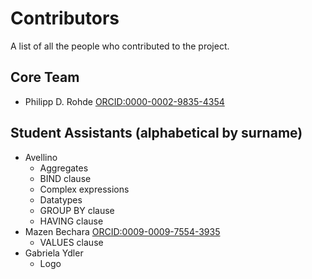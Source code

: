# Contributors
A list of all the people who contributed to the project.

## Core Team
- Philipp D. Rohde [ORCID:0000-0002-9835-4354](https://orcid.org/0000-0002-9835-4354)

## Student Assistants (alphabetical by surname)
- Avellino
  - Aggregates 
  - BIND clause
  - Complex expressions
  - Datatypes
  - GROUP BY clause
  - HAVING clause
- Mazen Bechara [ORCID:0009-0009-7554-3935](https://orcid.org/0009-0009-7554-3935)
  - VALUES clause
- Gabriela Ydler
  - Logo
